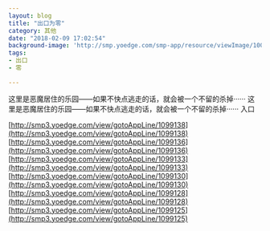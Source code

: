 ```yaml
---
layout: blog
title: "出口为零"
category: 其他
date: "2018-02-09 17:02:54"
background-image: 'http://smp.yoedge.com/smp-app/resource/viewImage/1001808appline.png'
tags:
- 出口
- 零

---
```

这里是恶魔居住的乐园——如果不快点逃走的话，就会被一个不留的杀掉······
这里是恶魔居住的乐园——如果不快点逃走的话，就会被一个不留的杀掉······
入口

[http://smp3.yoedge.com/view/gotoAppLine/1099138](http://smp3.yoedge.com/view/gotoAppLine/1099138)
[http://smp3.yoedge.com/view/gotoAppLine/1099136](http://smp3.yoedge.com/view/gotoAppLine/1099136)
[http://smp3.yoedge.com/view/gotoAppLine/1099133](http://smp3.yoedge.com/view/gotoAppLine/1099133)
[http://smp3.yoedge.com/view/gotoAppLine/1099130](http://smp3.yoedge.com/view/gotoAppLine/1099130)
[http://smp3.yoedge.com/view/gotoAppLine/1099128](http://smp3.yoedge.com/view/gotoAppLine/1099128)
[http://smp3.yoedge.com/view/gotoAppLine/1099125](http://smp3.yoedge.com/view/gotoAppLine/1099125)

        
